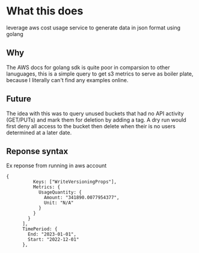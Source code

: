 # What this does

leverage aws cost usage service to generate data in json format using golang

## Why

The AWS docs for golang sdk is quite poor in comparsion to other lanuguages, this is a simple query to get s3 metrics to serve as boiler plate, because I literally can't find any examples online.

## Future

The idea with this was to query unused buckets that had no API activity (GET/PUTs) and mark them for deletion by adding a tag. A dry run would first deny all access to the bucket then delete when their is no users determined at a later date.

## Reponse syntax

Ex reponse from running in aws account

```
{
          Keys: ["WriteVersioningProps"],
          Metrics: {
            UsageQuantity: {
              Amount: "341890.0077954377",
              Unit: "N/A"
            }
          }
        }
      ],
      TimePeriod: {
        End: "2023-01-01",
        Start: "2022-12-01"
      },
```
